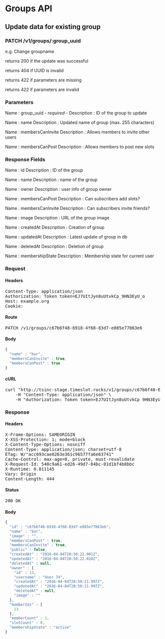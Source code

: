 # Groups API

## Update data for existing group

### PATCH /v1/groups/:group_uuid

e.g. Change groupname

returns 200 if the update was successful

returns 404 if UUID is invalid

returns 422 if parameters are missing

returns 422 if parameters are invalid

### Parameters

Name : group_uuid *- required -*
Description : ID of the group to update

Name : name
Description : Updated name of group (max. 255 characters)

Name : membersCanInvite
Description : Allows members to invite other users

Name : membersCanPost
Description : Allows members to post new slots


### Response Fields

Name : id
Description : ID of the group

Name : name
Description : name of the group

Name : owner
Description : user info of group owner

Name : membersCanPost
Description : Can subscribers add slots?

Name : membersCanInvite
Description : Can subscribers invite friends?

Name : image
Description : URL of the group image

Name : createdAt
Description : Creation of group

Name : updatedAt
Description : Latest update of group in db

Name : deletedAt
Description : Deletion of group

Name : membershipState
Description : Membership state for current user

### Request

#### Headers

<pre>Content-Type: application/json
Authorization: Token token=EJ7UItJyn8uUtvkCp_9HN3EyU_o
Host: example.org
Cookie: </pre>

#### Route

<pre>PATCH /v1/groups/c67b6f48-6918-4f68-83d7-e085e77863e6</pre>

#### Body
```javascript
{
  "name" : "bar",
  "membersCanInvite" : true,
  "membersCanPost" : true
}
```


#### cURL

<pre class="request">curl &quot;http://tsinc-stage.timeslot.rocks/v1/groups/c67b6f48-6918-4f68-83d7-e085e77863e6&quot; -d &#39;{&quot;name&quot;:&quot;bar&quot;,&quot;membersCanInvite&quot;:true,&quot;membersCanPost&quot;:true}&#39; -X PATCH \
	-H &quot;Content-Type: application/json&quot; \
	-H &quot;Authorization: Token token=EJ7UItJyn8uUtvkCp_9HN3EyU_o&quot;</pre>

### Response

#### Headers

<pre>X-Frame-Options: SAMEORIGIN
X-XSS-Protection: 1; mode=block
X-Content-Type-Options: nosniff
Content-Type: application/json; charset=utf-8
ETag: W/&quot;acc693cae0263e361c96577fa6e63741&quot;
Cache-Control: max-age=0, private, must-revalidate
X-Request-Id: 540c9a61-ed26-49d7-84bc-01d1bf4b8bbc
X-Runtime: 0.011145
Vary: Origin
Content-Length: 444</pre>

#### Status

<pre>200 OK</pre>

#### Body

```javascript
{
  "id" : "c67b6f48-6918-4f68-83d7-e085e77863e6",
  "name" : "bar",
  "image" : "",
  "membersCanPost" : true,
  "membersCanInvite" : true,
  "public" : false,
  "createdAt" : "2016-04-04T20:50:22.001Z",
  "updatedAt" : "2016-04-04T20:50:22.010Z",
  "deletedAt" : null,
  "owner" : {
    "id" : 13,
    "username" : "User 74",
    "createdAt" : "2016-04-04T20:50:21.997Z",
    "updatedAt" : "2016-04-04T20:50:21.997Z",
    "deletedAt" : null,
    "image" : ""
  },
  "memberIds" : [
    13
  ],
  "memberCount" : 1,
  "slotCount" : 0,
  "membershipState" : "active"
}
```
